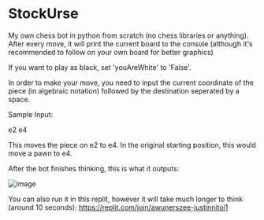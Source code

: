 # StockUrse
My own chess bot in python from scratch (no chess libraries or anything). After every move, it will print the current board to the console (although it's recommended to follow on your own board for better graphics)

If you want to play as black, set 'youAreWhite' to 'False'.

In order to make your move, you need to input the current coordinate of the piece (in algebraic notation) followed by the destination seperated by a space.

Sample Input:

e2 e4

This moves the piece on e2 to e4. In the original starting position, this would move a pawn to e4.

After the bot finishes thinking, this is what it outputs:

![image](https://github.com/pademinune/StockUrse/assets/86390271/fa2faa3a-fb04-4450-829a-f770f813c24a)


You can also run it in this replit, however it will take much longer to think (around 10 seconds): https://replit.com/join/awunerszee-justinnitoi1
